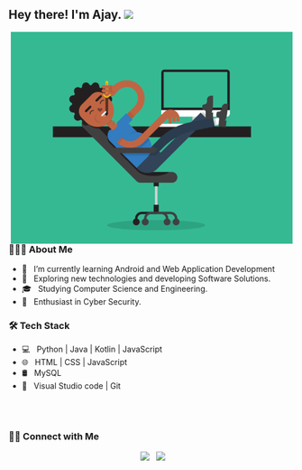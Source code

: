 <h2> Hey there! I'm Ajay. <img src="https://github.com/souvikguria98/souvikguria98/blob/master/Hi.gif" width="25"></h2>
<img align="right" alt="GIF" src="https://raw.githubusercontent.com/ajhacker03/ajhacker03/main/5eKX.gif" width="500"/>

<h3> 👨🏻‍💻 About Me </h3>

- 🔭 &nbsp; I’m currently learning Android and Web Application Development
- 🤔 &nbsp; Exploring new technologies and developing Software Solutions.
- 🎓 &nbsp; Studying Computer Science and Engineering.
- 🌱 &nbsp; Enthusiast in Cyber Security.

<h3>🛠 Tech Stack</h3>

- 💻 &nbsp; Python | Java | Kotlin | JavaScript  
- 🌐 &nbsp; HTML | CSS | JavaScript
- 🛢 &nbsp; MySQL
- 🔧 &nbsp; Visual Studio code | Git

<br>
</br>
<h3> 🤝🏻 Connect with Me </h3>

<p align="center">  
&nbsp; <a href="https://www.instagram.com/ajhcker/" target="_blank" rel="noopener noreferrer"><img src="https://img.icons8.com/plasticine/100/000000/instagram-new.png" width="50" /></a> 
&nbsp; <a href="mailto:ajayhacker03@gmail.com" target="_blank" rel="noopener noreferrer"><img src="https://img.icons8.com/plasticine/100/000000/gmail.png"  width="50" /></a>
</p>
